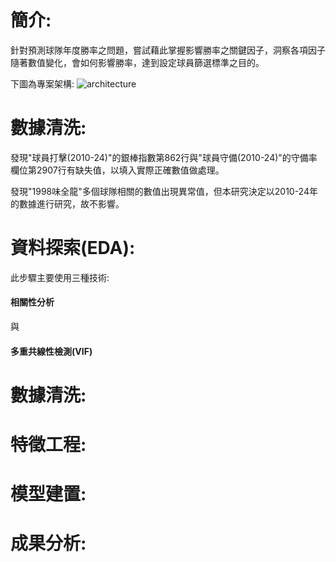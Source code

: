 # 簡介:

針對預測球隊年度勝率之問題，嘗試藉此掌握影響勝率之關鍵因子，洞察各項因子隨著數值變化，會如何影響勝率，達到設定球員篩選標準之目的。    

下圖為專案架構: 
![architecture](https://github.com/user-attachments/assets/fc9347be-2b0c-4e75-98ec-d470fd48f17b)


# 數據清洗:  

發現"球員打擊(2010-24)"的銀棒指數第862行與"球員守備(2010-24)"的守備率欄位第2907行有缺失值，以填入實際正確數值做處理。  

發現"1998味全龍"多個球隊相關的數值出現異常值，但本研究決定以2010-24年的數據進行研究，故不影響。  

# 資料探索(EDA): 

此步驟主要使用三種技術:

<h4>相關性分析</h4>與<h4>多重共線性檢測(VIF)</h4>

# 數據清洗:  



# 特徵工程:  



# 模型建置:  

# 成果分析:  



